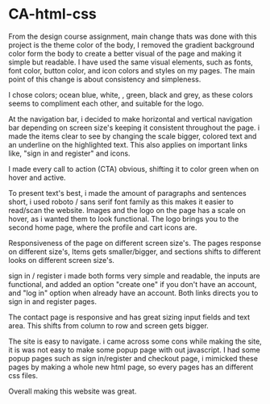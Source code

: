 # CA-html-css

From the design course assignment, main change thats was done with this project is the theme color of the body, I removed the gradient background color form the body to create a better visual of the page and making it simple but readable. I have used the same visual elements, such as fonts, font color, button color, and icon colors and styles on my pages. The main point of this change is about consistency and simpleness. 

I chose colors; ocean blue, white, , green, black and grey,
as these colors seems to compliment each other, and suitable for the logo. 

At the navigation bar, i decided to make horizontal and vertical navigation bar depending on screen size's keeping it consistent throughout the page.
i made the items clear to see by changing the scale bigger, colored text and an underline on the highlighted text. This also applies on important links like, "sign in and register" and icons.

I made every call to action (CTA) obvious, shifting it to color green when on hover and active.

To present text's best, i made the amount of paragraphs and sentences short, i used roboto / sans serif font family as this makes it easier to read/scan the website.
Images and the logo on the page has a scale on hover, as i wanted them to look functional. The logo brings you to the second home page, where the profile and cart icons are.


Responsiveness of the page on different screen size's. The pages response on different size's,  Items gets smaller/bigger, and sections shifts to different looks on different screen size's.

sign in / register
i made both forms very simple and readable, the inputs are functional, and added an option "create one" if you don't have an account, and "log in" option when already have an account. Both links directs you to sign in and register pages.

The contact page is responsive and has great sizing input fields and text area. This shifts from column to row and screen gets bigger.

The site is easy to navigate.
i came across some cons while making the site, it is was not easy to make some popup page with out javascript. I had some popup pages such as sign in/register and checkout page, i mimicked these pages by making a whole new html page, so every pages has an different css files. 

Overall making this website was great.
